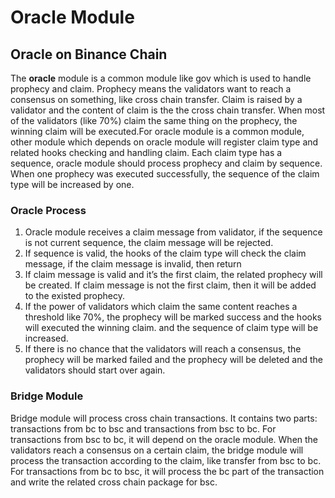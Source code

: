 # Oracle Module

## Oracle on Binance Chain <a id="oracle-on-binance-chain"></a>

The **oracle** module is a common module like gov which is used to handle prophecy and claim. Prophecy means the validators want to reach a consensus on something, like cross chain transfer. Claim is raised by a validator and the content of claim is the the cross chain transfer. When most of the validators \(like 70%\) claim the same thing on the prophecy, the winning claim will be executed.For oracle module is a common module, other module which depends on oracle module will register claim type and related hooks checking and handling claim. Each claim type has a sequence, oracle module should process prophecy and claim by sequence. When one prophecy was executed successfully, the sequence of the claim type will be increased by one.

### Oracle Process <a id="oracle-process"></a>

1. Oracle module receives a claim message from validator, if the sequence is not current sequence, the claim message will be rejected.
2. If sequence is valid, the hooks of the claim type will check the claim message, if the claim message is invalid, then return
3. If claim message is valid and it’s the first claim, the related prophecy will be created. If claim message is not the first claim, then it will be added to the existed prophecy.
4. If the power of validators which claim the same content reaches a threshold like 70%, the prophecy will be marked success and the hooks will executed the winning claim. and the sequence of claim type will be increased.
5. If there is no chance that the validators will reach a consensus, the prophecy will be marked failed and the prophecy will be deleted and the validators should start over again.

### Bridge Module <a id="bridge-module"></a>

Bridge module will process cross chain transactions. It contains two parts: transactions from bc to bsc and transactions from bsc to bc. For transactions from bsc to bc, it will depend on the oracle module. When the validators reach a consensus on a certain claim, the bridge module will process the transaction according to the claim, like transfer from bsc to bc. For transactions from bc to bsc, it will process the bc part of the transaction and write the related cross chain package for bsc.

